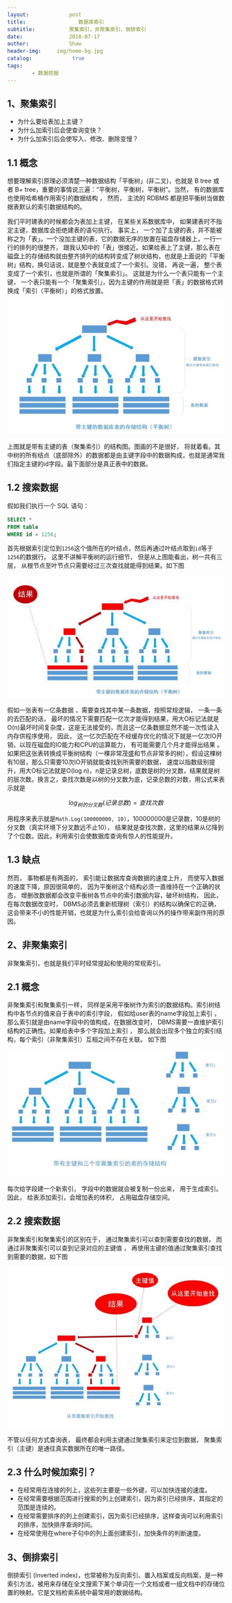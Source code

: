 ```yaml
---
layout:             post
title:                 数据库索引
subtitle:           聚集索引，非聚集索引，倒排索引
date:      	        2018-07-17
author:             Shaw
header-img:     img/home-bg.jpg
catalog: 	         true
tags:
        - 数据挖掘
---
```

1、聚集索引
-
- 为什么要给表加上主键？
- 为什么加索引后会使查询变快？
- 为什么加索引后会使写入、修改、删除变慢？

1.1 概念
-

想要理解索引原理必须清楚一种数据结构「平衡树」(非二叉)，也就是 B tree 或者 B+ tree，重要的事情说三遍：“平衡树，平衡树，平衡树”。当然， 有的数据库也使用哈希桶作用索引的数据结构 ， 然而， 主流的 RDBMS 都是把平衡树当做数据表默认的索引数据结构的。

我们平时建表的时候都会为表加上主键， 在某些关系数据库中， 如果建表时不指定主键，数据库会拒绝建表的语句执行。 事实上， 一个加了主键的表，并不能被称之为「表」。一个没加主键的表，它的数据无序的放置在磁盘存储器上，一行一行的排列的很整齐， 跟我认知中的「表」很接近。如果给表上了主键，那么表在磁盘上的存储结构就由整齐排列的结构转变成了树状结构，也就是上面说的「平衡树」结构，换句话说，就是整个表就变成了一个索引。没错， 再说一遍， 整个表变成了一个索引，也就是所谓的「聚集索引」。 这就是为什么一个表只能有一个主键， 一个表只能有一个「聚集索引」，因为主键的作用就是把「表」的数据格式转换成「索引（平衡树）」的格式放置。

![](https://raw.githubusercontent.com/xiaoran-tang/xiaoran-tang.github.io/master/img/带有主键的表.jpg)

上图就是带有主键的表（聚集索引）的结构图。图画的不是很好， 将就着看。其中树的所有结点（底部除外）的数据都是由主键字段中的数据构成，也就是通常我们指定主键的id字段。最下面部分是真正表中的数据。 

1.2 搜索数据
-
假如我们执行一个 SQL 语句：

```sql
SELECT * 
FROM table 
WHERE id = 1256;
```

首先根据索引定位到`1256`这个值所在的叶结点，然后再通过叶结点取到`id`等于`1256`的数据行。 这里不讲解平衡树的运行细节， 但是从上图能看出，树一共有三层， 从根节点至叶节点只需要经过三次查找就能得到结果。如下图

![](https://raw.githubusercontent.com/xiaoran-tang/xiaoran-tang.github.io/master/img/搜索带有主键的表.jpg)

假如一张表有一亿条数据 ，需要查找其中某一条数据，按照常规逻辑， 一条一条的去匹配的话， 最坏的情况下需要匹配一亿次才能得到结果，用大O标记法就是O(n)最坏时间复杂度，这是无法接受的，而且这一亿条数据显然不能一次性读入内存供程序使用， 因此， 这一亿次匹配在不经缓存优化的情况下就是一亿次IO开销，以现在磁盘的IO能力和CPU的运算能力， 有可能需要几个月才能得出结果 。如果把这张表转换成平衡树结构（一棵非常茂盛和节点非常多的树），假设这棵树有10层，那么只需要10次IO开销就能查找到所需要的数据， 速度以指数级别提升，用大O标记法就是O(log n)，n是记录总树，底数是树的分叉数，结果就是树的层次数。换言之，查找次数是以树的分叉数为底，记录总数的对数，用公式来表示就是

$$ log_{树的分叉数}(记录总数)=查找次数$$

用程序来表示就是`Math.Log(100000000, 10)`，100000000是记录数，10是树的分叉数（真实环境下分叉数远不止10）， 结果就是查找次数，这里的结果从亿降到了个位数。因此，利用索引会使数据库查询有惊人的性能提升。

1.3 缺点
-
然而， 事物都是有两面的， 索引能让数据库查询数据的速度上升， 而使写入数据的速度下降，原因很简单的， 因为平衡树这个结构必须一直维持在一个正确的状态， 增删改数据都会改变平衡树各节点中的索引数据内容，破坏树结构， 因此，在每次数据改变时， DBMS必须去重新梳理树（索引）的结构以确保它的正确，这会带来不小的性能开销，也就是为什么索引会给查询以外的操作带来副作用的原因。

2、非聚集索引
-
非聚集索引，也就是我们平时经常提起和使用的常规索引。

2.1 概念
-
非聚集索引和聚集索引一样， 同样是采用平衡树作为索引的数据结构。索引树结构中各节点的值来自于表中的索引字段， 假如给user表的name字段加上索引 ， 那么索引就是由name字段中的值构成，在数据改变时， DBMS需要一直维护索引结构的正确性。如果给表中多个字段加上索引 ， 那么就会出现多个独立的索引结构，每个索引（非聚集索引）互相之间不存在关联。 如下图

![](https://raw.githubusercontent.com/xiaoran-tang/xiaoran-tang.github.io/master/img/非聚集索引.jpg)

每次给字段建一个新索引， 字段中的数据就会被复制一份出来， 用于生成索引。 因此， 给表添加索引，会增加表的体积， 占用磁盘存储空间。

2.2 搜索数据
-
非聚集索引和聚集索引的区别在于， 通过聚集索引可以查到需要查找的数据， 而通过非聚集索引可以查到记录对应的主键值 ， 再使用主键的值通过聚集索引查找到需要的数据，如下图

![](https://raw.githubusercontent.com/xiaoran-tang/xiaoran-tang.github.io/master/img/从非聚集索引查找.jpg)

不管以任何方式查询表， 最终都会利用主键通过聚集索引来定位到数据， 聚集索引（主键）是通往真实数据所在的唯一路径。

2.3 什么时候加索引？
-
- 在经常用在连接的列上，这些列主要是一些外键，可以加快连接的速度。
- 在经常需要根据范围进行搜索的列上创建索引，因为索引已经排序，其指定的范围是连续的。
- 在经常需要排序的列上创建索引，因为索引已经排序，这样查询可以利用索引的排序，加快排序查询时间。
- 在经常使用在where子句中的列上面创建索引，加快条件的判断速度。

3、倒排索引
-
倒排索引 (inverted index)，也常被称为反向索引、置入档案或反向档案，是一种索引方法，被用来存储在全文搜索下某个单词在一个文档或者一组文档中的存储位置的映射。它是文档检索系统中最常用的数据结构。
